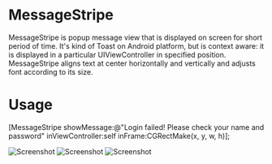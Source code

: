 MessageStripe
=============

MessageStripe is popup message view that is displayed on screen for short period of time.
It's kind of Toast on Android platform, but is context aware: it is displayed in a particular UIViewController in specified position.
MessageStripe aligns text at center horizontally and vertically and adjusts font according to its size.

Usage
===
[MessageStripe showMessage:@"Login failed! Please check your name and password"
              inViewController:self
                       inFrame:CGRectMake(x, y, w, h)];

![Screenshot](https://raw.github.com/vlfm/MessageStripe/master/Screenshots/s1.png "(x=5, y=5, w=300, h=65)")  ![Screenshot](https://raw.github.com/vlfm/MessageStripe/master/Screenshots/s2.png "(x=20, y=20, w=260, h=65)")  ![Screenshot](https://raw.github.com/vlfm/MessageStripe/master/Screenshots/s3.png "(x=20, y=20, w=260, h=110)")